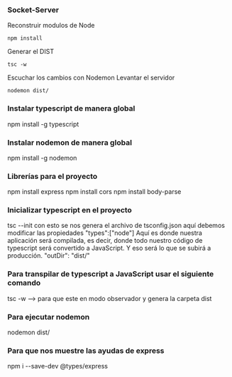 ### Socket-Server
Reconstruir modulos de Node
```
npm install
```
Generar el DIST
```
tsc -w
```
Escuchar los cambios con Nodemon
Levantar el servidor
```
nodemon dist/
```


### Instalar typescript de manera global
npm install -g typescript

### Instalar nodemon de manera global
npm install -g nodemon

### Librerías para el proyecto
npm install express
npm install cors
npm install body-parse

### Inicializar typescript en el proyecto
tsc --init
con esto se nos genera el archivo de tsconfig.json
aquí debemos modificar las propiedades 
"types":["node"]
Aquí es donde nuestra aplicación será compilada,
es decir, donde todo nuestro código de typescript será
convertido a JavaScript. Y eso será lo que se subirá a 
producción.
"outDir": "dist/"

### Para transpilar de typescript a JavaScript usar el siguiente comando
tsc -w --> para que este en modo observador y genera la carpeta dist

### Para ejecutar nodemon
nodemon dist/

### Para que nos muestre las ayudas de express
npm i --save-dev @types/express